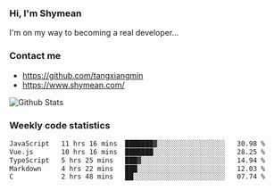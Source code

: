 ### Hi, I'm Shymean

I'm on my way to becoming a real developer...

### Contact me

- <https://github.com/tangxiangmin>
- <https://www.shymean.com/>

![Github Stats](https://github-readme-stats.vercel.app/api?username=tangxiangmin&show_icons=true&theme=dark)


###  Weekly code statistics

<!--START_SECTION:waka-->

```txt
JavaScript   11 hrs 16 mins  ███████▓░░░░░░░░░░░░░░░░░   30.98 %
Vue.js       10 hrs 16 mins  ███████░░░░░░░░░░░░░░░░░░   28.25 %
TypeScript   5 hrs 25 mins   ███▓░░░░░░░░░░░░░░░░░░░░░   14.94 %
Markdown     4 hrs 22 mins   ███░░░░░░░░░░░░░░░░░░░░░░   12.03 %
C            2 hrs 48 mins   ██░░░░░░░░░░░░░░░░░░░░░░░   07.74 %
```

<!--END_SECTION:waka-->
